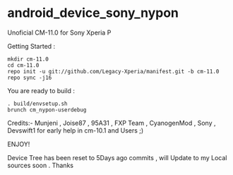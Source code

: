 android_device_sony_nypon
=========================

Unoficial CM-11.0 for Sony Xperia P

Getting Started :

    mkdir cm-11.0
    cd cm-11.0
    repo init -u git://github.com/Legacy-Xperia/manifest.git -b cm-11.0
    repo sync -j16

You are ready to build :

    . build/envsetup.sh
    brunch cm_nypon-userdebug

Credits:- Munjeni , Joise87 , 95A31 , FXP Team , CyanogenMod , Sony , Devswift1 for early help in cm-10.1 and Users ;)

ENJOY! 

Device Tree has been reset to 5Days ago commits , will Update to my Local sources soon . Thanks
